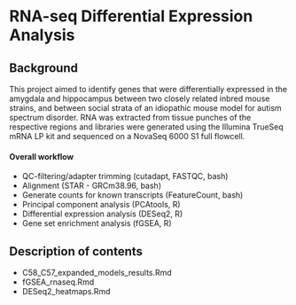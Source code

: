 # RNA-seq Differential Expression Analysis

## Background 

This project aimed to identify genes that were differentially expressed in the amygdala and hippocampus between two closely related inbred mouse strains, and between social strata of an idiopathic mouse model for autism spectrum disorder. RNA was extracted from tissue punches of the respective regions and libraries were generated using the Illumina TrueSeq mRNA LP kit and sequenced on a NovaSeq 6000 S1 full flowcell. 

#### Overall workflow
- QC-filtering/adapter trimming (cutadapt, FASTQC, bash)
- Alignment (STAR - GRCm38.96, bash)
- Generate counts for known transcripts (FeatureCount, bash)
- Principal component analysis (PCAtools, R)
- Differential expression analysis (DESeq2, R)
- Gene set enrichment analysis (fGSEA, R)

## Description of contents
- C58_C57_expanded_models_results.Rmd
- fGSEA_rnaseq.Rmd
- DESeq2_heatmaps.Rmd

